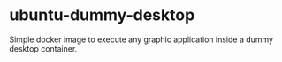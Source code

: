 # ubuntu-dummy-desktop

Simple docker image to execute any graphic application inside a dummy desktop container.
